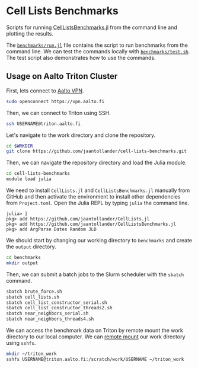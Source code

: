 # Cell Lists Benchmarks
Scripts for running [CellListsBenchmarks.jl](https://github.com/jaantollander/CellListsBenchmarks.jl) from the command line and plotting the results.

The [`benchmarks/run.jl`](./benchmarks/run.jl) file contains the script to run benchmarks from the command line. We can test the commands locally with [`benchmarks/test.sh`](./benchmarks/test.sh). The test script also demonstrates how to use the commands.


## Usage on Aalto Triton Cluster
First, lets connect to [Aalto VPN](https://scicomp.aalto.fi/aalto/remoteaccess/#vpn-web-proxy).

```bash
sudo openconnect https://vpn.aalto.fi
```

Then, we can connect to Triton using SSH.

```bash
ssh USERNAME@triton.aalto.fi
```

Let's navigate to the work directory and clone the repository.

```bash
cd $WRKDIR
git clone https://github.com/jaantollander/cell-lists-benchmarks.git
```

Then, we can navigate the repository directory and load the Julia module.

```bash
cd cell-lists-benchmarks
module load julia
```

We need to install `CellLists.jl` and `CellListsBenchmarks.jl` manually from GitHub and then activate the environment to install other dependencies from `Project.toml`. Open the Julia REPL by typing `julia` the command line.

```julia-repl
julia> ]
pkg> add https://github.com/jaantollander/CellLists.jl
pkg> add https://github.com/jaantollander/CellListsBenchmarks.jl
pkg> add ArgParse Dates Random JLD
```

We should start by changing our working directory to `benchmarks` and create the `output` directory.

```bash
cd benchmarks
mkdir output
```

Then, we can submit a batch jobs to the Slurm scheduler with the `sbatch` command.

```bash
sbatch brute_force.sh
sbatch cell_lists.sh
sbatch cell_list_constructor_serial.sh
sbatch cell_list_constructor_threads2.sh
sbatch near_neighbors_serial.sh
sbatch near_neighbors_threads4.sh
```

We can access the benchmark data on Triton by remote mount the work directory to our local computer. We can [remote mount](https://scicomp.aalto.fi/triton/tut/storage/#remote-mounting-using-sshfs) our work directory using `sshfs`.

```bash
mkdir ~/triton_work
sshfs USERNAME@triton.aalto.fi:/scratch/work/USERNAME ~/triton_work
```
